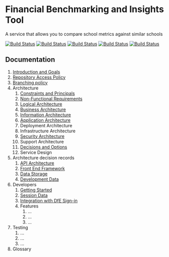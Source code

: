 # Financial Benchmarking and Insights Tool
A service that allows you to compare school metrics against similar schools

[![Build Status](https://dfe-ssp.visualstudio.com/s198-DfE-Benchmarking-service/_apis/build/status%2FCore%20Infrastructure%20CICD?branchName=main&label=Core%20infrastructure)](https://dfe-ssp.visualstudio.com/s198-DfE-Benchmarking-service/_build/latest?definitionId=2594&branchName=main)
[![Build Status](https://dfe-ssp.visualstudio.com/s198-DfE-Benchmarking-service/_apis/build/status%2FFront-end%20Components%20CICD?branchName=main&label=Front-end%20components)](https://dfe-ssp.visualstudio.com/s198-DfE-Benchmarking-service/_build/latest?definitionId=2613&branchName=main)
[![Build Status](https://dfe-ssp.visualstudio.com/s198-DfE-Benchmarking-service/_apis/build/status%2FPlatform%20CICD?branchName=main&label=Platform)](https://dfe-ssp.visualstudio.com/s198-DfE-Benchmarking-service/_build/latest?definitionId=2595&branchName=main)
[![Build Status](https://dfe-ssp.visualstudio.com/s198-DfE-Benchmarking-service/_apis/build/status%2FWeb%20CICD?branchName=main&label=Web%20app)](https://dfe-ssp.visualstudio.com/s198-DfE-Benchmarking-service/_build/latest?definitionId=2600&branchName=main)
[![Build Status](https://dfe-ssp.visualstudio.com/s198-DfE-Benchmarking-service/_apis/build/status%2FPrototype%20Kit%20CICD?branchName=main&label=Prototype)](https://dfe-ssp.visualstudio.com/s198-DfE-Benchmarking-service/_build/latest?definitionId=2619&branchName=main)

## Documentation

1. [Introduction and Goals](documentation/introduction-goals.md)
2. [Repository Access Policy](documentation/repository-access-policy.md)
3. [Branching policy](documentation/branching-policy.md)
4. Architecture
   1. [Constraints and Principals](documentation/architecture/constraints-principals.md)
   2. [Non-Functional Requirements](documentation/architecture/non-Functional-requirements.md)
   3. [Logical Architecture](documentation/architecture/logical-architecture.md)
   4. [Business Architecture](documentation/architecture/business-architecture.md)
   5. [Information Architecture](documentation/architecture/information-architecture.md)
   6. [Application Architecture](documentation/architecture/application-architecture.md)
   7. Deployment Architecture
   8. Infrastructure Architecture
   9. [Security Architecture](documentation/architecture/security-architecture.md)
   10. Support Architecture
   11. [Decisions and Options](documentation/architecture/decisions-options.md)
   12. Service Design
5. Architecture decision records
   1. [API Architecture](documentation/architecture-decision-records/api-architecture.md)
   2. [Front End Framework](documentation/architecture-decision-records/front-end-framework.md)
   3. [Data Storage](documentation/architecture-decision-records/data-storage.md)
   4. [Development Data](documentation/architecture-decision-records/development-data.md)
6. Developers
   1. [Getting Started](documentation/developers/getting-started.md)
   2. [Session Data](documentation/developers/session-data.md)
   3. [Integration with DfE Sign-in](documentation/developers/integration-with-dfe-sign-in.md)
   4. Features
      1. ...
      2. ...
      3. ...
7. Testing
   1. ...
   2. ...
   3. ...
8. Glossary
